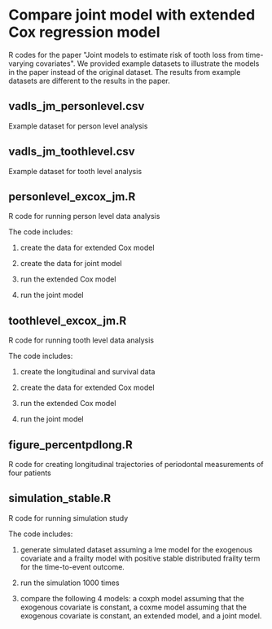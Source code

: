 # Compare joint model with extended Cox regression model

R codes for the paper "Joint models to estimate risk of tooth loss from time-varying covariates". We provided example datasets to illustrate the models in the paper instead of the original dataset. The results from example datasets are different to the results in the paper. 

## vadls_jm_personlevel.csv 

Example dataset for person level analysis

## vadls_jm_toothlevel.csv

Example dataset for tooth level analysis

## personlevel_excox_jm.R

R code for running person level data analysis

The code includes: 

1. create the data for extended Cox model 

2. create the data for joint model 

3. run the extended Cox model

4. run the joint model 

## toothlevel_excox_jm.R

R code for running tooth level data analysis

The code includes: 

1. create the longitudinal and survival data

2. create the data for extended Cox model 

3. run the extended Cox model

4. run the joint model 

## figure_percentpdlong.R

R code for creating longitudinal trajectories of periodontal measurements of four patients

## simulation_stable.R

R code for running simulation study

The code includes:

1. generate simulated dataset assuming a lme model for the exogenous covariate and a frailty model with positive stable distributed frailty term for the time-to-event outcome. 

2. run the simulation 1000 times

3. compare the following 4 models: a coxph model assuming that the exogenous covariate is constant, a coxme model assuming that the exogenous covariate is constant, an extended model, and a joint model. 


